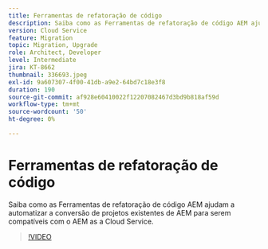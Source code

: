 ```yaml
---
title: Ferramentas de refatoração de código
description: Saiba como as Ferramentas de refatoração de código AEM ajudam a automatizar a conversão de projetos existentes de AEM para serem compatíveis com o AEM as a Cloud Service.
version: Cloud Service
feature: Migration
topic: Migration, Upgrade
role: Architect, Developer
level: Intermediate
jira: KT-8662
thumbnail: 336693.jpeg
exl-id: 9a607307-4f00-41db-a9e2-64bd7c18e3f8
duration: 190
source-git-commit: af928e60410022f12207082467d3bd9b818af59d
workflow-type: tm+mt
source-wordcount: '50'
ht-degree: 0%

---
```


# Ferramentas de refatoração de código

Saiba como as Ferramentas de refatoração de código AEM ajudam a automatizar a conversão de projetos existentes de AEM para serem compatíveis com o AEM as a Cloud Service.

>[!VIDEO](https://video.tv.adobe.com/v/336693?quality=12&learn=on)
